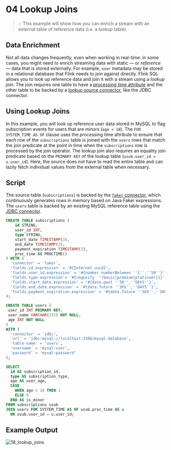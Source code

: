 # 04 Lookup Joins

> :bulb: This example will show how you can enrich a stream with an external table of reference data (i.e. a _lookup_ table).

## Data Enrichment

Not all data changes frequently, even when working in real-time: in some cases, you might need to enrich streaming data with static — or _reference_ — data that is stored externally.
For example, `user` metadata may be stored in a relational database that Flink needs to join against directly.
Flink SQL allows you to look up reference data and join it with a stream using a _lookup join_. The join requires one table to have a [processing time attribute](https://docs.ververica.com/user_guide/sql_development/table_view.html#processing-time-attributes) and the other table to be backed by a [lookup source connector](https://docs.ververica.com/user_guide/sql_development/connectors.html#id1), like the JDBC connector.

## Using Lookup Joins

In this example, you will look up reference user data stored in MySQL to flag subscription events for users that are minors (`age < 18`). The `FOR SYSTEM_TIME AS OF` clause uses the processing time attribute to ensure that each row of the `subscriptions` table is joined with the `users` rows that match the join predicate at the point in time when the `subscriptions` row is processed by the join operator. The lookup join also requires an equality join predicate based on the `PRIMARY KEY` of the lookup table (`usub.user_id = u.user_id`). Here, the source does not have to read the entire table and can lazily fetch individual values from the external table when necessary.

## Script

The source table (`subscriptions`) is backed by the [`faker` connector](https://github.com/knaufk/flink-faker), which continuously generates rows in memory based on Java Faker expressions. The `users` table is backed by an existing MySQL reference table using the [JDBC connector](https://ci.apache.org/projects/flink/flink-docs-stable/dev/table/connectors/jdbc.html).

```sql
CREATE TABLE subscriptions ( 
    id STRING,
    user_id INT,
    type STRING,
    start_date TIMESTAMP(3),
    end_date TIMESTAMP(3),
    payment_expiration TIMESTAMP(3),
    proc_time AS PROCTIME()
) WITH (
  'connector' = 'faker',
  'fields.id.expression' = '#{Internet.uuid}', 
  'fields.user_id.expression' = '#{number.numberBetween ''1'',''50''}',
  'fields.type.expression'= '#{regexify ''(basic|premium|platinum){1}''}',
  'fields.start_date.expression' = '#{date.past ''30'',''DAYS''}',
  'fields.end_date.expression' = '#{date.future ''365'',''DAYS''}',
  'fields.payment_expiration.expression' = '#{date.future ''365'',''DAYS''}'
);

CREATE TABLE users (
 user_id INT PRIMARY KEY,
 user_name VARCHAR(255) NOT NULL, 
 age INT NOT NULL
)
WITH (
  'connector' = 'jdbc', 
  'url' = 'jdbc:mysql://localhost:3306/mysql-database', 
  'table-name' = 'users', 
  'username' = 'mysql-user', 
  'password' = 'mysql-password'
);

SELECT 
  id AS subscription_id,
  type AS subscription_type,
  age AS user_age,
  CASE 
    WHEN age < 18 THEN 1
    ELSE 0
  END AS is_minor
FROM subscriptions usub
JOIN users FOR SYSTEM_TIME AS OF usub.proc_time AS u
  ON usub.user_id = u.user_id;
```

## Example Output

![18_lookup_joins](https://user-images.githubusercontent.com/23521087/102645588-fcdeea80-4162-11eb-8581-55a06ea82518.png)

